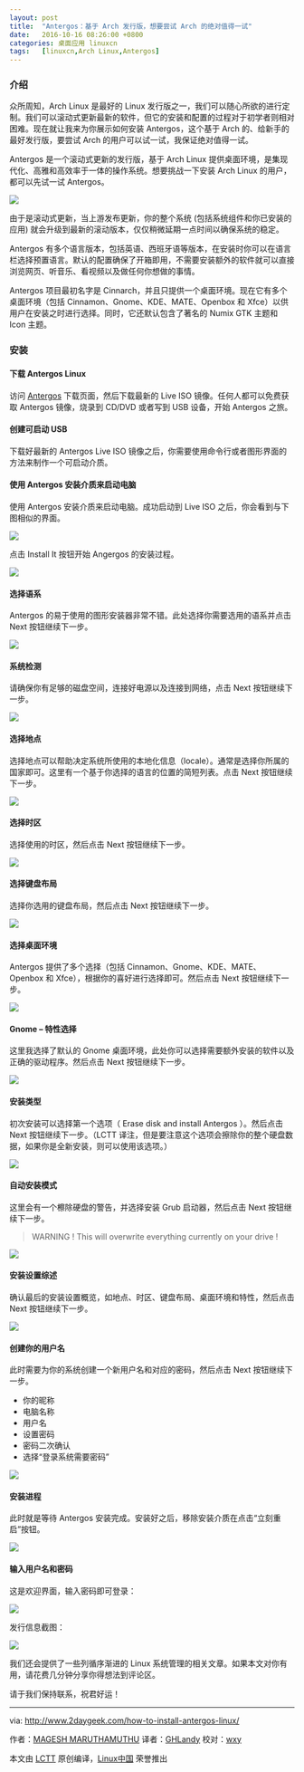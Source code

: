 ```yaml
---
layout: post
title:	"Antergos：基于 Arch 发行版，想要尝试 Arch 的绝对值得一试"
date:	2016-10-16 08:26:00 +0800 
categories:	桌面应用 linuxcn 
tags:	[linuxcn,Arch Linux,Antergos]
---
```



### 介绍


众所周知，Arch Linux 是最好的 Linux 发行版之一，我们可以随心所欲的进行定制。我们可以滚动式更新最新的软件，但它的安装和配置的过程对于初学者则相对困难。现在就让我来为你展示如何安装 Antergos，这个基于 Arch 的、给新手的最好发行版，要尝试 Arch 的用户可以试一试，我保证绝对值得一试。


Antergos 是一个滚动式更新的发行版，基于 Arch Linux 提供桌面环境，是集现代化、高雅和高效率于一体的操作系统。想要挑战一下安装 Arch Linux 的用户，都可以先试一试 Antergos。


![](/Asserts/Images/album/201610/15/222952tckavv922kevp4e8.jpg)


由于是滚动式更新，当上游发布更新，你的整个系统 (包括系统组件和你已安装的应用) 就会升级到最新的滚动版本，仅仅稍微延期一点时间以确保系统的稳定。


Antergos 有多个语言版本，包括英语、西班牙语等版本，在安装时你可以在语言栏选择预置语言。默认的配置确保了开箱即用，不需要安装额外的软件就可以直接浏览网页、听音乐、看视频以及做任何你想做的事情。


Antergos 项目最初名字是 Cinnarch，并且只提供一个桌面环境。现在它有多个桌面环境（包括 Cinnamon、Gnome、KDE、MATE、Openbox 和 Xfce）以供用户在安装之时进行选择。同时，它还默认包含了著名的 Numix GTK 主题和 Icon 主题。


### 安装


#### 下载 Antergos Linux


访问 [Antergos](https://antergos.com/try-it/) 下载页面，然后下载最新的 Live ISO 镜像。任何人都可以免费获取 Antergos 镜像，烧录到 CD/DVD 或者写到 USB 设备，开始 Antergos 之旅。


#### 创建可启动 USB


下载好最新的 Antergos Live ISO 镜像之后，你需要使用命令行或者图形界面的方法来制作一个可启动介质。


#### 使用 Antergos 安装介质来启动电脑


使用 Antergos 安装介质来启动电脑。成功启动到 Live ISO 之后，你会看到与下图相似的界面。


![](/Asserts/Images/album/201610/15/223003au99rl9j1f6ila9k.png)


点击 Install It 按钮开始 Angergos 的安装过程。


![](/Asserts/Images/album/201610/15/223005rw8huwu0wczjxr3z.png)


#### 选择语系


Antergos 的易于使用的图形安装器非常不错。此处选择你需要选用的语系并点击 Next 按钮继续下一步。


![](/Asserts/Images/album/201610/15/223007mogo40oug7j5q1o3.png)


#### 系统检测


请确保你有足够的磁盘空间，连接好电源以及连接到网络，点击 Next 按钮继续下一步。


![](/Asserts/Images/album/201610/15/223009z9ms4o657sstjx4u.png)


#### 选择地点


选择地点可以帮助决定系统所使用的本地化信息（locale）。通常是选择你所属的国家即可。这里有一个基于你选择的语言的位置的简短列表。点击 Next 按钮继续下一步。


![](/Asserts/Images/album/201610/15/223012h4t6tx00w0phhhb6.png)


#### 选择时区


选择使用的时区，然后点击 Next 按钮继续下一步。


![](/Asserts/Images/album/201610/15/223015nq11n5pk1qcsqcl3.png)


#### 选择键盘布局


选择你选用的键盘布局，然后点击 Next 按钮继续下一步。


![](/Asserts/Images/album/201610/15/223017sypcp21nc1rcincl.png)


#### 选择桌面环境


Antergos 提供了多个选择（包括 Cinnamon、Gnome、KDE、MATE、Openbox 和 Xfce），根据你的喜好进行选择即可。然后点击 Next 按钮继续下一步。


![](/Asserts/Images/album/201610/15/223019eneudwwmm6zuufdy.png)


#### Gnome – 特性选择


这里我选择了默认的 Gnome 桌面环境，此处你可以选择需要额外安装的软件以及正确的驱动程序。然后点击 Next 按钮继续下一步。


![](/Asserts/Images/album/201610/15/223022bihvwou9xhqfqih9.png)


#### 安装类型


初次安装可以选择第一个选项（ Erase disk and install Antergos ）。然后点击 Next 按钮继续下一步。（LCTT 译注，但是要注意这个选项会擦除你的整个硬盘数据，如果你是全新安装，则可以使用该选项。）


![](/Asserts/Images/album/201610/15/223024l7yoffoj06jkkxod.png)


#### 自动安装模式


这里会有一个檫除硬盘的警告，并选择安装 Grub 启动器，然后点击 Next 按钮继续下一步。



> 
> WARNING ! This will overwrite everything currently on your drive !
> 
> 
> 


![](/Asserts/Images/album/201610/15/223028cdubrazfj4tbdndf.png)


#### 安装设置综述


确认最后的安装设置概览，如地点、时区、键盘布局、桌面环境和特性，然后点击 Next 按钮继续下一步。


![](/Asserts/Images/album/201610/15/223033wnrb2zp6v2bii7nv.png)


#### 创建你的用户名


此时需要为你的系统创建一个新用户名和对应的密码，然后点击 Next 按钮继续下一步。


* 你的昵称
* 电脑名称
* 用户名
* 设置密码
* 密码二次确认
* 选择“登录系统需要密码”


![](/Asserts/Images/album/201610/15/223035bet6ak8629y6lkty.png)


#### 安装进程


此时就是等待 Antergos 安装完成。安装好之后，移除安装介质在点击“立刻重启”按钮。


![](/Asserts/Images/album/201610/15/223038qlpbdgpeb6llpd6p.png)


#### 输入用户名和密码


这是欢迎界面，输入密码即可登录：


![](/Asserts/Images/album/201610/15/223046g7alpl9ezpv5w1me.png)


发行信息截图：


![](/Asserts/Images/album/201610/15/223055njsj1h9yzvv07oyn.png)


我们还会提供了一些列循序渐进的 Linux 系统管理的相关文章。如果本文对你有用，请花费几分钟分享你得想法到评论区。


请于我们保持联系，祝君好运！




---


via: <http://www.2daygeek.com/how-to-install-antergos-linux/>


作者：[MAGESH MARUTHAMUTHU](http://www.2daygeek.com/author/magesh/) 译者：[GHLandy](https://github.com/GHLandy) 校对：[wxy](https://github.com/wxy)


本文由 [LCTT](https://github.com/LCTT/TranslateProject) 原创编译，[Linux中国](https://linux.cn/) 荣誉推出
